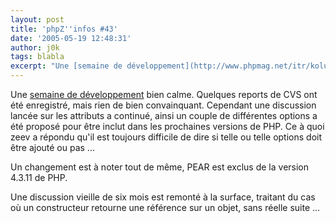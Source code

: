 ```yaml
---
layout: post
title: 'phpZ''infos #43'
date: '2005-05-19 12:48:31'
author: j0k
tags: blabla
excerpt: "Une [semaine de développement](http://www.phpmag.net/itr/kolumnen/psecom,id,44,nodeid,207.html) bien calme. Quelques reports de CVS ont été enregistré, mais rien de bien convainquant.     \nCependant une discussion lancée sur les attributs a continué, ainsi un couple de différentes options a été proposé pour être inclut dans les prochaines versions de PHP.      …"
---
```


Une [semaine de développement](http://www.phpmag.net/itr/kolumnen/psecom,id,44,nodeid,207.html) bien calme. Quelques reports de CVS ont été enregistré, mais rien de bien convainquant.
Cependant une discussion lancée sur les attributs a continué, ainsi un couple de différentes options a été proposé pour être inclut dans les prochaines versions de PHP. Ce à quoi zeev a répondu qu'il est toujours difficile de dire si telle ou telle options doit être ajouté ou pas ...

Un changement est à noter tout de même, PEAR est exclus de la version 4.3.11 de PHP.

Une discussion vieille de six mois est remonté à la surface, traitant du cas où un constructeur retourne une référence sur un objet, sans réelle suite ...
